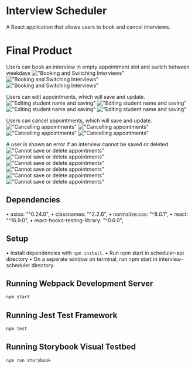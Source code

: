 # Interview Scheduler

A React application that allows users to book and cancel interviews.

# Final Product

Users can book an interview in empty appointment slot and switch between weekdays
!["Booking and Switching Interviews"](https://github.com/BlesMateo/interview-scheduler/blob/master/docs/Create%20and%20Switch%201.png)
!["Booking and Switching Interviews"](https://github.com/BlesMateo/interview-scheduler/blob/master/docs/Create%20and%20Switch%202.png)
!["Booking and Switching Interviews"](https://github.com/BlesMateo/interview-scheduler/blob/master/docs/Create%20and%20Switch%203.png)

Users can edit appointments, which will save and update.
!["Editing student name and saving"](https://github.com/BlesMateo/interview-scheduler/blob/master/docs/Edit%201.png)
!["Editing student name and saving"](https://github.com/BlesMateo/interview-scheduler/blob/master/docs/Edit%202.png)
!["Editing student name and saving"](https://github.com/BlesMateo/interview-scheduler/blob/master/docs/Edit%203.png)
!["Editing student name and saving"](https://github.com/BlesMateo/interview-scheduler/blob/master/docs/Edit%204.png)

Users can cancel appointments, which will save and update.
!["Cancelling appointments"](https://github.com/BlesMateo/interview-scheduler/blob/master/docs/Cancel%20Appointment%201.png)
!["Cancelling appointments"](https://github.com/BlesMateo/interview-scheduler/blob/master/docs/Cancel%20Appointment%202.png)
!["Cancelling appointments"](https://github.com/BlesMateo/interview-scheduler/blob/master/docs/Cancel%20Appointment%203.png)
!["Cancelling appointments"](https://github.com/BlesMateo/interview-scheduler/blob/master/docs/Cancel%20Appointment%204.png)

A user is shown an error if an interview cannot be saved or deleted.
!["Cannot save or delete appointments"](https://github.com/BlesMateo/interview-scheduler/blob/master/docs/Create%20Error%201.png)
!["Cannot save or delete appointments"](https://github.com/BlesMateo/interview-scheduler/blob/master/docs/Create%20Error%202.png)
!["Cannot save or delete appointments"](https://github.com/BlesMateo/interview-scheduler/blob/master/docs/Create%20Error%203.png)
!["Cannot save or delete appointments"](https://github.com/BlesMateo/interview-scheduler/blob/master/docs/Cancel%20Error%201.png)
!["Cannot save or delete appointments"](https://github.com/BlesMateo/interview-scheduler/blob/master/docs/Cancel%20Error%202.png)
!["Cannot save or delete appointments"](https://github.com/BlesMateo/interview-scheduler/blob/master/docs/Cancel%20Error%203.png)

## Dependencies

• axios: "^0.24.0",
• classnames: "^2.2.6",
• normalize.css: "^8.0.1",
• react: "^16.9.0",
• react-hooks-testing-library: "^0.6.0",

## Setup

• Install dependencies with `npm install`.
• Run npm start in scheduler-api directory
• On a seperate window on terminal, run npm start in interview-scheduler directory.

## Running Webpack Development Server

```sh
npm start
```

## Running Jest Test Framework

```sh
npm test
```

## Running Storybook Visual Testbed

```sh
npm run storybook
```
